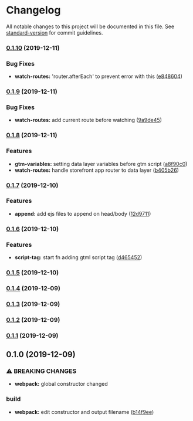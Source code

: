 # Changelog

All notable changes to this project will be documented in this file. See [standard-version](https://github.com/conventional-changelog/standard-version) for commit guidelines.

### [0.1.10](https://github.com/ecomclub/widget-tag-manager/compare/v0.1.9...v0.1.10) (2019-12-11)


### Bug Fixes

* **watch-routes:** 'router.afterEach' to prevent error with this ([e848604](https://github.com/ecomclub/widget-tag-manager/commit/e848604d1bc21cd531e3f1b0421682c2e3f5293a))

### [0.1.9](https://github.com/ecomclub/widget-tag-manager/compare/v0.1.8...v0.1.9) (2019-12-11)


### Bug Fixes

* **watch-routes:** add current route before watching ([9a9de45](https://github.com/ecomclub/widget-tag-manager/commit/9a9de45632d8974d4505441d5a6108d1773c09b7))

### [0.1.8](https://github.com/ecomclub/widget-tag-manager/compare/v0.1.7...v0.1.8) (2019-12-11)


### Features

* **gtm-variables:** setting data layer variables before gtm script ([a8f90c0](https://github.com/ecomclub/widget-tag-manager/commit/a8f90c0d0b742c91bd9e851f7f2fd86e01aefebb))
* **watch-routes:** handle storefront app router to data layer ([b405b26](https://github.com/ecomclub/widget-tag-manager/commit/b405b26029600c8db46543f6960f4a472d05f19a))

### [0.1.7](https://github.com/ecomclub/widget-tag-manager/compare/v0.1.6...v0.1.7) (2019-12-10)


### Features

* **append:** add ejs files to append on head/body ([12d9711](https://github.com/ecomclub/widget-tag-manager/commit/12d97113ce4bc95e89e6c4a0b7a8680ec103edda))

### [0.1.6](https://github.com/ecomclub/widget-tag-manager/compare/v0.1.5...v0.1.6) (2019-12-10)


### Features

* **script-tag:** start fn adding gtml script tag ([d465452](https://github.com/ecomclub/widget-tag-manager/commit/d465452a7f4f184bc125431b2d103e589b2814d9))

### [0.1.5](https://github.com/ecomclub/widget-tag-manager/compare/v0.1.4...v0.1.5) (2019-12-10)

### [0.1.4](https://github.com/ecomclub/widget-tag-manager/compare/v0.1.3...v0.1.4) (2019-12-09)

### [0.1.3](https://github.com/ecomclub/widget-tag-manager/compare/v0.1.2...v0.1.3) (2019-12-09)

### [0.1.2](https://github.com/ecomclub/widget-tag-manager/compare/v0.1.1...v0.1.2) (2019-12-09)

### [0.1.1](https://github.com/ecomclub/widget-tag-manager/compare/v0.1.0...v0.1.1) (2019-12-09)

## 0.1.0 (2019-12-09)


### ⚠ BREAKING CHANGES

* **webpack:** global constructor changed

### build

* **webpack:** edit constructor and output filename ([b14f9ee](https://github.com/ecomclub/widget-tag-manager/commit/b14f9eeda5f6e5d74133119a97a4a213a1e52d87))
